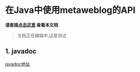 # 在Java中使用metaweblog的API

**请直接[点击这里](http://www.sxrhhh.top/JavaMetaweblogClient/) 查看本文档**

> 文档正在编辑中,这是测试

## 1. javadoc

[javadoc地址](http://www.sxrhhh.top/JavaMetaweblogClient/docs/index.html)


